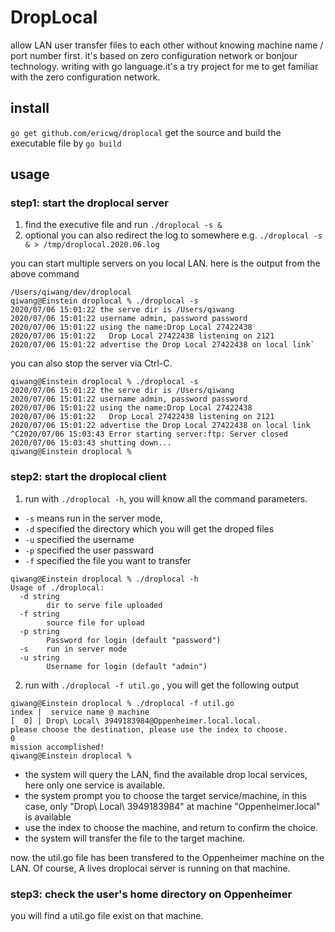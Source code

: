 # DropLocal

allow LAN user transfer files to each other without knowing machine name / port number first. it's based on zero configuration network or bonjour technology. writing with go language.it's a try project for me to get familiar with the zero configuration network.

## install
```go get github.com/ericwq/droplocal```
get the source and build the executable file by 
```go build```

## usage

### step1: start the droplocal server
1. find the executive file and run ```./droplocal -s &```
2. optional you can also redirect the log to somewhere e.g. ```./droplocal -s & > /tmp/droplocal.2020.06.log```

you can start multiple servers on you local LAN. here is the output from the above command
```
/Users/qiwang/dev/droplocal
qiwang@Einstein droplocal % ./droplocal -s 
2020/07/06 15:01:22 the serve dir is /Users/qiwang
2020/07/06 15:01:22 username admin, password password
2020/07/06 15:01:22 using the name:Drop Local 27422438
2020/07/06 15:01:22   Drop Local 27422438 listening on 2121
2020/07/06 15:01:22 advertise the Drop Local 27422438 on local link`
```
you can also stop the server via Ctrl-C.
```
qiwang@Einstein droplocal % ./droplocal -s 
2020/07/06 15:01:22 the serve dir is /Users/qiwang
2020/07/06 15:01:22 username admin, password password
2020/07/06 15:01:22 using the name:Drop Local 27422438
2020/07/06 15:01:22   Drop Local 27422438 listening on 2121
2020/07/06 15:01:22 advertise the Drop Local 27422438 on local link
^C2020/07/06 15:03:43 Error starting server:ftp: Server closed
2020/07/06 15:03:43 shutting down...
qiwang@Einstein droplocal % 
```
### step2: start the droplocal client
1. run with `./droplocal -h`, you will know all the command parameters. 
- `-s` means run in the server mode, 
- `-d` specified the directory which you will get the droped files
- `-u` specified the username
- `-p` specified the user passward
- `-f` specified the file you want to transfer
```
qiwang@Einstein droplocal % ./droplocal -h
Usage of ./droplocal:
  -d string
    	dir to serve file uploaded
  -f string
    	source file for upload
  -p string
    	Password for login (default "password")
  -s	run in server mode
  -u string
    	Username for login (default "admin")
```
2. run with `./droplocal -f util.go` , you will get the following output
```
qiwang@Einstein droplocal % ./droplocal -f util.go
index |  service name @ machine
[  0] | Drop\ Local\ 3949183984@Oppenheimer.local.local.
please choose the destination, please use the index to choose.
0
mission accomplished!
qiwang@Einstein droplocal % 
```
- the system will query the LAN, find the available drop local services, here only one service is available.
- the system prompt you to choose the target service/machine, in this case, only "Drop\ Local\ 3949183984" at machine "Oppenheimer.local" is available
- use the index to choose the machine, and return to confirm the choice.
- the system will transfer the file to the target machine.

now. the util.go file has been transfered to the Oppenheimer machine on the LAN. Of course, A lives droplocal server is running on that machine. 
### step3: check the user's home directory on Oppenheimer
you will find a util.go file exist on that machine.
